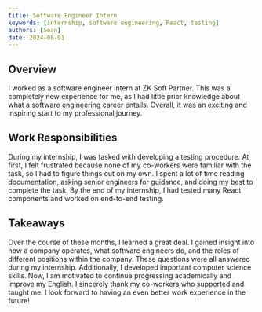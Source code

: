 ```yaml
---
title: Software Engineer Intern
keywords: [internship, software engineering, React, testing]
authors: [Sean]
date: 2024-08-01
---
```


## Overview
I worked as a software engineer intern at ZK Soft Partner. This was a completely new experience for me, as I had little prior knowledge about what a software engineering career entails. Overall, it was an exciting and inspiring start to my professional journey.
<!--truncate-->

## Work Responsibilities
During my internship, I was tasked with developing a testing procedure. At first, I felt frustrated because none of my co-workers were familiar with the task, so I had to figure things out on my own. I spent a lot of time reading documentation, asking senior engineers for guidance, and doing my best to complete the task. By the end of my internship, I had tested many React components and worked on end-to-end testing.

## Takeaways
Over the course of these months, I learned a great deal. I gained insight into how a company operates, what software engineers do, and the roles of different positions within the company. These questions were all answered during my internship. Additionally, I developed important computer science skills. Now, I am motivated to continue progressing academically and improve my English. I sincerely thank my co-workers who supported and taught me. I look forward to having an even better work experience in the future!

